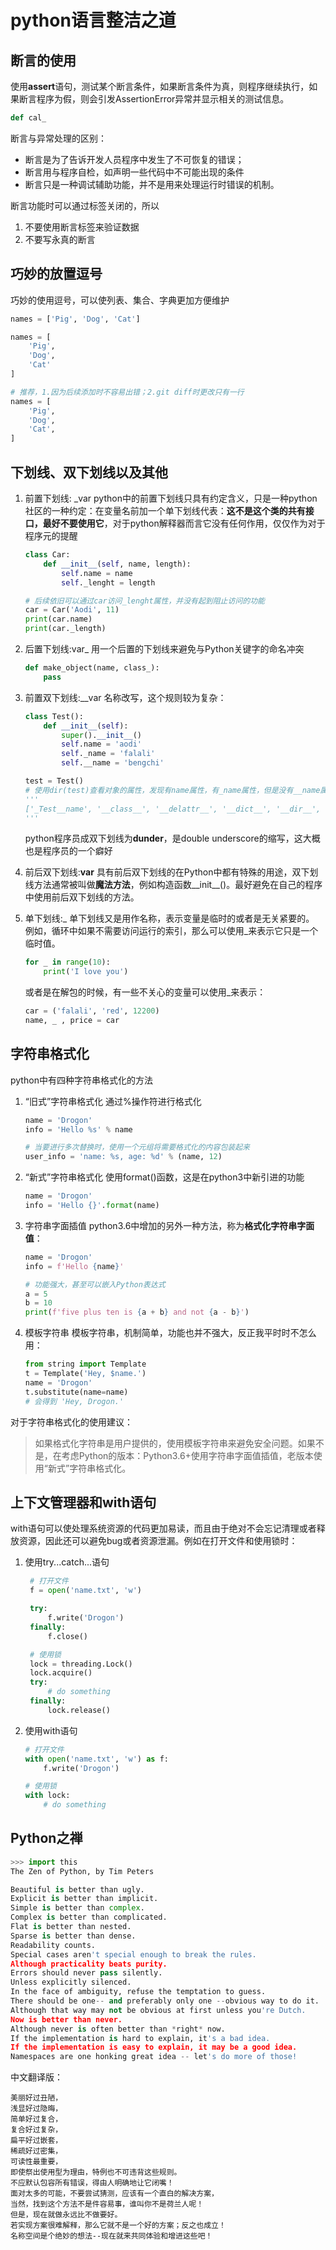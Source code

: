 # python语言整洁之道

## 断言的使用

使用**assert**语句，测试某个断言条件，如果断言条件为真，则程序继续执行，如果断言程序为假，则会引发AssertionError异常并显示相关的测试信息。

```python
def cal_
```

断言与异常处理的区别：
+ 断言是为了告诉开发人员程序中发生了不可恢复的错误；
+ 断言用与程序自检，如声明一些代码中不可能出现的条件
+ 断言只是一种调试辅助功能，并不是用来处理运行时错误的机制。

断言功能时可以通过标签关闭的，所以
1. 不要使用断言标签来验证数据
2. 不要写永真的断言

## 巧妙的放置逗号

巧妙的使用逗号，可以使列表、集合、字典更加方便维护

```python
names = ['Pig', 'Dog', 'Cat']

names = [
    'Pig',
    'Dog',
    'Cat'
]

# 推荐，1.因为后续添加时不容易出错；2.git diff时更改只有一行
names = [
    'Pig',
    'Dog',
    'Cat',
]
```

## 下划线、双下划线以及其他

1. 前置下划线: _var
    python中的前置下划线只具有约定含义，只是一种python社区的一种约定：在变量名前加一个单下划线代表：**这不是这个类的共有接口，最好不要使用它**，对于python解释器而言它没有任何作用，仅仅作为对于程序元的提醒

    ```python
    class Car:
        def __init__(self, name, length):
            self.name = name
            self._lenght = length
    
    # 后续依旧可以通过car访问_lenght属性，并没有起到阻止访问的功能
    car = Car('Aodi', 11)
    print(car.name)
    print(car._length)
    ```

2. 后置下划线:var_
    用一个后置的下划线来避免与Python关键字的命名冲突

    ```python
    def make_object(name, class_):
        pass
    ```

3. 前置双下划线:__var
    名称改写，这个规则较为复杂：

    ```python
    class Test():
        def __init__(self):
            super().__init__()
            self.name = 'aodi'
            self._name = 'falali'
            self.__name = 'bengchi'

    test = Test()
    # 使用dir(test)查看对象的属性，发现有name属性，有_name属性，但是没有__name属性，被改名为_Test__name
    '''
    ['_Test__name', '__class__', '__delattr__', '__dict__', '__dir__', '__doc__', '__eq__', '__format__', '__ge__', '__getattribute__', '__gt__', '__hash__', '__init__', '__init_subclass__', '__le__', '__lt__', '__module__', '__ne__', '__new__', '__reduce__', '__reduce_ex__', '__repr__', '__setattr__', '__sizeof__', '__str__', '__subclasshook__', '__weakref__', '_name', 'name']
    '''
    ```

    python程序员成双下划线为**dunder**，是double underscore的缩写，这大概也是程序员的一个癖好

4. 前后双下划线:__var__
    具有前后双下划线的在Python中都有特殊的用途，双下划线方法通常被叫做**魔法方法**，例如构造函数__init__()。最好避免在自己的程序中使用前后双下划线的方法。

5. 单下划线:_
    单下划线又是用作名称，表示变量是临时的或者是无关紧要的。
    例如，循环中如果不需要访问运行的索引，那么可以使用_来表示它只是一个临时值。

    ```python
    for _ in range(10):
        print('I love you')
    ```
    或者是在解包的时候，有一些不关心的变量可以使用_来表示：

    ```python
    car = ('falali', 'red', 12200)
    name, _ , price = car
    ```

## 字符串格式化

python中有四种字符串格式化的方法

1. “旧式”字符串格式化
    通过%操作符进行格式化

    ```python
    name = 'Drogon'
    info = 'Hello %s' % name

    # 当要进行多次替换时，使用一个元组将需要格式化的内容包装起来
    user_info = 'name: %s, age: %d' % (name, 12)
    ```

2. “新式”字符串格式化
    使用format()函数，这是在python3中新引进的功能

    ```python
    name = 'Drogon'
    info = 'Hello {}'.format(name)


    ```

3. 字符串字面插值
    python3.6中增加的另外一种方法，称为**格式化字符串字面值**：

    ```python
    name = 'Drogon'
    info = f'Hello {name}'

    # 功能强大，甚至可以嵌入Python表达式
    a = 5
    b = 10
    print(f'five plus ten is {a + b} and not {a - b}')
    ```

4. 模板字符串
    模板字符串，机制简单，功能也并不强大，反正我平时时不怎么用：

    ```python
    from string import Template
    t = Template('Hey, $name.')
    name = 'Drogon'
    t.substitute(name=name)
    # 会得到 'Hey, Drogon.'
    ```

对于字符串格式化的使用建议：
>如果格式化字符串是用户提供的，使用模板字符串来避免安全问题。如果不是，在考虑Python的版本：Python3.6+使用字符串字面值插值，老版本使用“新式”字符串格式化。

## 上下文管理器和with语句

with语句可以使处理系统资源的代码更加易读，而且由于绝对不会忘记清理或者释放资源，因此还可以避免bug或者资源泄漏。例如在打开文件和使用锁时：

1. 使用try...catch...语句
   
   ```python
    # 打开文件
    f = open('name.txt', 'w')

    try:
        f.write('Drogon')
    finally:
        f.close()

    # 使用锁
    lock = threading.Lock()
    lock.acquire()
    try:
        # do something
    finally:
        lock.release()
    ```

2. 使用with语句

    ```python
    # 打开文件
    with open('name.txt', 'w') as f:
        f.write('Drogon')

    # 使用锁
    with lock:
        # do something
    ```

## Python之禅

```python
>>> import this
The Zen of Python, by Tim Peters

Beautiful is better than ugly.
Explicit is better than implicit.
Simple is better than complex.
Complex is better than complicated.
Flat is better than nested.
Sparse is better than dense.
Readability counts.
Special cases aren't special enough to break the rules.
Although practicality beats purity.
Errors should never pass silently.
Unless explicitly silenced.
In the face of ambiguity, refuse the temptation to guess.
There should be one-- and preferably only one --obvious way to do it.
Although that way may not be obvious at first unless you're Dutch.
Now is better than never.
Although never is often better than *right* now.
If the implementation is hard to explain, it's a bad idea.
If the implementation is easy to explain, it may be a good idea.
Namespaces are one honking great idea -- let's do more of those!
```

中文翻译版：
```
美丽好过丑陋，
浅显好过隐晦，
简单好过复合，
复合好过复杂，
扁平好过嵌套，
稀疏好过密集，
可读性最重要，
即使祭出使用型为理由，特例也不可违背这些规则。
不应默认包容所有错误，得由人明确地让它闭嘴！
面对太多的可能，不要尝试猜测，应该有一个直白的解决方案，
当然，找到这个方法不是件容易事，谁叫你不是荷兰人呢！
但是，现在就做永远比不做要好。
若实现方案很难解释，那么它就不是一个好的方案；反之也成立！
名称空间是个绝妙的想法--现在就来共同体验和增进这些吧！
```